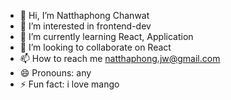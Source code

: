 - 👋 Hi, I’m Natthaphong Chanwat
- 👀 I’m interested in frontend-dev
- 🌱 I’m currently learning React, Application
- 💞️ I’m looking to collaborate on React
- 📫 How to reach me natthaphong.jw@gmail.com
- 😄 Pronouns: any
- ⚡ Fun fact: i love mango

<!---
keplerity/keplerity is a ✨ special ✨ repository because its `README.md` (this file) appears on your GitHub profile.
You can click the Preview link to take a look at your changes.
--->
